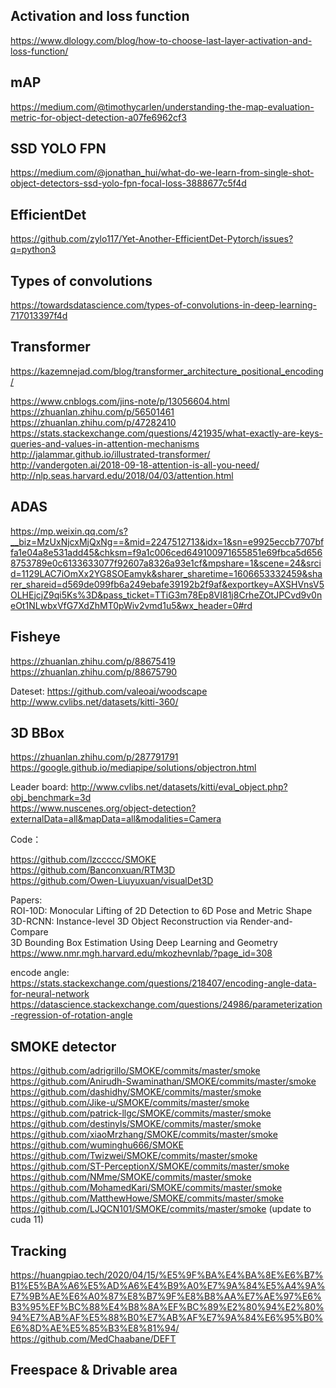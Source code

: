 

## Activation and loss function

https://www.dlology.com/blog/how-to-choose-last-layer-activation-and-loss-function/


## mAP

https://medium.com/@timothycarlen/understanding-the-map-evaluation-metric-for-object-detection-a07fe6962cf3

## SSD YOLO FPN

https://medium.com/@jonathan_hui/what-do-we-learn-from-single-shot-object-detectors-ssd-yolo-fpn-focal-loss-3888677c5f4d

## EfficientDet

https://github.com/zylo117/Yet-Another-EfficientDet-Pytorch/issues?q=python3   

## Types of convolutions

https://towardsdatascience.com/types-of-convolutions-in-deep-learning-717013397f4d

## Transformer

https://kazemnejad.com/blog/transformer_architecture_positional_encoding/    

https://www.cnblogs.com/jins-note/p/13056604.html    
https://zhuanlan.zhihu.com/p/56501461    
https://zhuanlan.zhihu.com/p/47282410    
https://stats.stackexchange.com/questions/421935/what-exactly-are-keys-queries-and-values-in-attention-mechanisms    
http://jalammar.github.io/illustrated-transformer/     
http://vandergoten.ai/2018-09-18-attention-is-all-you-need/    
http://nlp.seas.harvard.edu/2018/04/03/attention.html    


## ADAS

https://mp.weixin.qq.com/s?__biz=MzUxNjcxMjQxNg==&mid=2247512713&idx=1&sn=e9925eccb7707bffa1e04a8e531add45&chksm=f9a1c006ced649100971655851e69fbca5d6568753789e0c6133633077f92607a8326a93e1cf&mpshare=1&scene=24&srcid=1129LAC7iOmXx2YG8SOEamyk&sharer_sharetime=1606653332459&sharer_shareid=d569de099fb6a249ebafe39192b2f9af&exportkey=AXSHVnsV5OLHEjcjZ9qi5Ks%3D&pass_ticket=TTiG3m78Ep8VI81j8CrheZOtJPCvd9v0neOt1NLwbxVfG7XdZhMT0pWiv2vmd1u5&wx_header=0#rd

## Fisheye

https://zhuanlan.zhihu.com/p/88675419    
https://zhuanlan.zhihu.com/p/88675790    

Dateset: https://github.com/valeoai/woodscape    
http://www.cvlibs.net/datasets/kitti-360/    

## 3D BBox

https://zhuanlan.zhihu.com/p/287791791    
https://google.github.io/mediapipe/solutions/objectron.html    

Leader board:
http://www.cvlibs.net/datasets/kitti/eval_object.php?obj_benchmark=3d    
https://www.nuscenes.org/object-detection?externalData=all&mapData=all&modalities=Camera    

Code：

https://github.com/lzccccc/SMOKE    
https://github.com/Banconxuan/RTM3D    
https://github.com/Owen-Liuyuxuan/visualDet3D    

Papers:    
ROI-10D: Monocular Lifting of 2D Detection to 6D Pose and Metric Shape    
3D-RCNN: Instance-level 3D Object Reconstruction via Render-and-Compare    
3D Bounding Box Estimation Using Deep Learning and Geometry    
https://www.nmr.mgh.harvard.edu/mkozhevnlab/?page_id=308    

encode angle:    
https://stats.stackexchange.com/questions/218407/encoding-angle-data-for-neural-network    
https://datascience.stackexchange.com/questions/24986/parameterization-regression-of-rotation-angle    

## SMOKE detector


https://github.com/adrigrillo/SMOKE/commits/master/smoke    
https://github.com/Anirudh-Swaminathan/SMOKE/commits/master/smoke    
https://github.com/dashidhy/SMOKE/commits/master/smoke    
https://github.com/Jike-u/SMOKE/commits/master/smoke    
https://github.com/patrick-llgc/SMOKE/commits/master/smoke            
https://github.com/destinyls/SMOKE/commits/master/smoke        
https://github.com/xiaoMrzhang/SMOKE/commits/master/smoke    
https://github.com/wuminghu666/SMOKE    
https://github.com/Twizwei/SMOKE/commits/master/smoke    
https://github.com/ST-PerceptionX/SMOKE/commits/master/smoke            
https://github.com/NMme/SMOKE/commits/master/smoke        
https://github.com/MohamedKari/SMOKE/commits/master/smoke    
https://github.com/MatthewHowe/SMOKE/commits/master/smoke    
https://github.com/LJQCN101/SMOKE/commits/master/smoke  (update to cuda 11)    

## Tracking

https://huangpiao.tech/2020/04/15/%E5%9F%BA%E4%BA%8E%E6%B7%B1%E5%BA%A6%E5%AD%A6%E4%B9%A0%E7%9A%84%E5%A4%9A%E7%9B%AE%E6%A0%87%E8%B7%9F%E8%B8%AA%E7%AE%97%E6%B3%95%EF%BC%88%E4%B8%8A%EF%BC%89%E2%80%94%E2%80%94%E7%AB%AF%E5%88%B0%E7%AB%AF%E7%9A%84%E6%95%B0%E6%8D%AE%E5%85%B3%E8%81%94/         
https://github.com/MedChaabane/DEFT    


## Freespace & Drivable area

